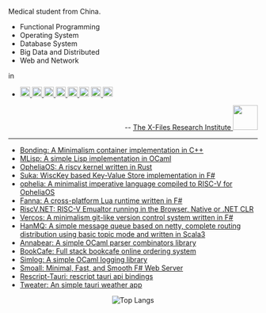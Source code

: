 Medical student from China.

- Functional Programming
- Operating System
- Database System
- Big Data and Distributed
- Web and Network

in 

- <a href="https://ocaml.org/"> <img src="https://raw.githubusercontent.com/ocaml/ocaml-logo/master/Colour/PNG/colour-icon.png" height="20px"> </a>
<a href="https://cppreference.com/"> <img src="https://raw.githubusercontent.com/isocpp/logos/master/cpp_logo.png" height="20px"> </a>
<a href="https://fsharp.org/"> <img src="https://fsharp.org/img/logo/fsharp256.png" height="20px"> </a>
<a href="https://scala-lang.org/"> <img src="https://www.scala-lang.org/resources/img/scala-spiral.png" height="20px"> </a>
<a href="https://rust-lang.org/"> <img src="https://raw.githubusercontent.com/lecepin/rust-logo/main/images/1659961579952.png" height="20px"> </a>
<a href="https://www.python.org/"> <img src="https://s3.dualstack.us-east-2.amazonaws.com/pythondotorg-assets/media/community/logos/python-logo-only.png" height="20px"></a>
<a href="https://rescript-lang.org/"> <img src="https://rescript-lang.org/static/nav-logo@2x.png" height="20px"> </a>
<a href="https://racket-lang.org/"> <img src="https://racket-lang.org/img/racket-logo.svg" height="20px"> </a>

</div>

<div align="right">

  -- <a href="https://github.com/X-FRI"> The X-Files Research Institute <img src="https://avatars.githubusercontent.com/u/119553376?s=200&v=4" height="50px"> </a>

</div>

---

- [Bonding: A Minimalism container implementation in C++](https://github.com/muqiuhan/bonding)
- [MLisp: A simple Lisp implementation in OCaml](https://github.com/muqiuhan/MLisp)
- [OpheliaOS: A riscv kernel written in Rust](https://github.com/muqiuhan/OpheliaOS)
- [Suka: WiscKey based Key-Value Store implementation in F#](https://github.com/muqiuhan/Suka)
- [ophelia: A minimalist imperative language compiled to RISC-V for OpheliaOS](https://github.com/muqiuhan/ophelia)
- [Fanna: A cross-platform Lua runtime written in F#](https://github.com/muqiuhan/Fanna)
- [RiscV.NET: RISC-V Emualtor running in the Browser, Native or .NET CLR](https://github.com/muqiuhan/riscv.net)
- [Vercos: A minimalism git-like version control system written in F#](https://github.com/muqiuhan/Vercos)
- [HanMQ: A simple message queue based on netty, complete routing distribution using basic topic mode and written in Scala3](https://github.com/muqiuhan/HanMQ)
- [Annabear: A simple OCaml parser combinators library](https://github.com/muqiuhan/annabear)
- [BookCafe: Full stack bookcafe online ordering system](https://github.com/muqiuhan/bookcafe)
- [Simlog: A simple OCaml logging library](https://github.com/muqiuhan/dog)
- [Smoall: Minimal, Fast, and Smooth F# Web Server](https://github.com/muqiuhan/Smoall)
- [Rescript-Tauri: rescript tauri api bindings](https://github.com/muqiuhan/rescript-tauri)
- [Tweater: An simple tauri weather app](https://github.com/muqiuhan/tweater)

<div align="center">

![Top Langs](https://github-readme-stats.vercel.app/api/top-langs/?username=muqiuhan&layout=pie&theme=transparent&exclude_repo=qemu-7.1.0-riscv64&langs_count=10&hide=html,css,cmake,stylus,ejs)

</div>
